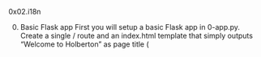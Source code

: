 0x02.i18n

0. Basic Flask app
        First you will setup a basic Flask app in 0-app.py. Create a
        single / route and an index.html template that simply outputs “Welcome to Holberton” as page title (<title>) and “Hello world” as header <h1>.
1. Basic Babel setup
        Install the Babel Flask extension:

    $ pip3 install flask_babel
    Then instantiate the Babel object in your app. Store it in a module-level variable named babel.
    In order to configure available languages in our app, you will create a Config class that has a LANGUAGES class attribute equal to ["en", "fr"].
    Use Config to set Babel’s default locale ("en") and timezone ("UTC").Use that class as config for your Flask app.

2. Get locale from request
        Create a get_locale function with the babel.localeselector decorator. Use request.accept_languages to determine the best match with our supported languages.

3. Parametrize templates
        Use the _ or gettext function to parametrize your templates. Use the message IDs home_title and home_header.

        Create a babel.cfg file containing

        [python: **.py]
        [jinja2: **/templates/**.html]
        extensions=jinja2.ext.autoescape,jinja2.ext.with_
        Then initialize your translations with

            $ pybabel extract -F babel.cfg -o messages.pot .
        and your two dictionaries with

            $ pybabel init -i messages.pot -d translations -l en
            $ pybabel init -i messages.pot -d translations -l fr
        Then edit files translations/[en|fr]/LC_MESSAGES/messages.po to provide the correct value for each message ID for each language. Use the following translations:

            msgid	English	French
            home_title	"Welcome to Holberton"	"Bienvenue chez Holberton"
            home_header	"Hello world!"	"Bonjour monde!"
        Then compile your dictionaries with

        $ pybabel compile -d translations
        Reload the home page of your app and make sure that the correct messages show up.

4. Force locale with URL parameter
        In this task, you will implement a way to force a particular locale by passing the locale=fr parameter to your app’s URLs.

        In your get_locale function, detect if the incoming request contains locale argument and ifs value is a supported locale, return it. If not or if the parameter is not present, resort to the previous default behavior.

        Now you should be able to test different translations by visiting

        Visiting http://127.0.0.1:5000/?locale=fr should display this level 1 heading:

                    Bonjour monde!

5. Mock logging in
        Creating a user login system is outside the scope of this project. To emulate a similar behavior, copy the following user table in 5-app.py.

users = {
    1: {"name": "Balou", "locale": "fr", "timezone": "Europe/Paris"},
    2: {"name": "Beyonce", "locale": "en", "timezone": "US/Central"},
    3: {"name": "Spock", "locale": "kg", "timezone": "Vulcan"},
    4: {"name": "Teletubby", "locale": None, "timezone": "Europe/London"},
}
    This will mock a database user table. Logging in will be mocked by passing login_as URL parameter containing the user ID to log in as.

    Define a get_user function that returns a user dictionary or None if the ID cannot be found or if login_as was not passed.

    Define a before_request function and use the app.before_request decorator to make it be executed before all other functions. before_request should use get_user to find a user if any, and set it as a global on flask.g.user.

    In your HTML template, if a user is logged in, in a paragraph tag, display a welcome message otherwise display a default message as shown in the table below.

    msgid	English	French
    logged_in_as	"You are logged in as %(username)s."	"Vous êtes connecté en tant que %(username)s."
    not_logged_in	"You are not logged in."	"Vous n'êtes pas connecté."
    Visiting http://127.0.0.1:5000/ in your browser should display this:

6. Use user locale
    Change your get_locale function to use a user’s preferred local if it is supported.

    The order of priority should be

    Locale from URL parameters
    Locale from user settings
    Locale from request header
    Default locale
    Test by logging in as different users

7. Infer appropriate time zone
    Define a get_timezone function and use the babel.timezoneselector decorator.

    The logic should be the same as get_locale:

    Find timezone parameter in URL parameters
    Find time zone from user settings
    Default to UTC
    Before returning a URL-provided or user time zone, you must validate that it is a valid time zone. To that, use pytz.timezone and catch the pytz.exceptions.UnknownTimeZoneError exception.

8. Display the current time
    Based on the inferred time zone, display the current time on the home page in the default format. For example:

    Jan 21, 2020, 5:55:39 AM or 21 janv. 2020 à 05:56:28

    Use the following translations

    msgid	English	French
    current_time_is	"The current time is %(current_time)s."	"Nous sommes le %(current_time)s."
    Displaying the time in French looks like this:



